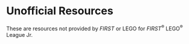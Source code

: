 # Unofficial Resources

These are resources not provided by *FIRST* or LEGO for *FIRST*<sup>&reg;</sup> LEGO<sup>&reg;</sup> League Jr.